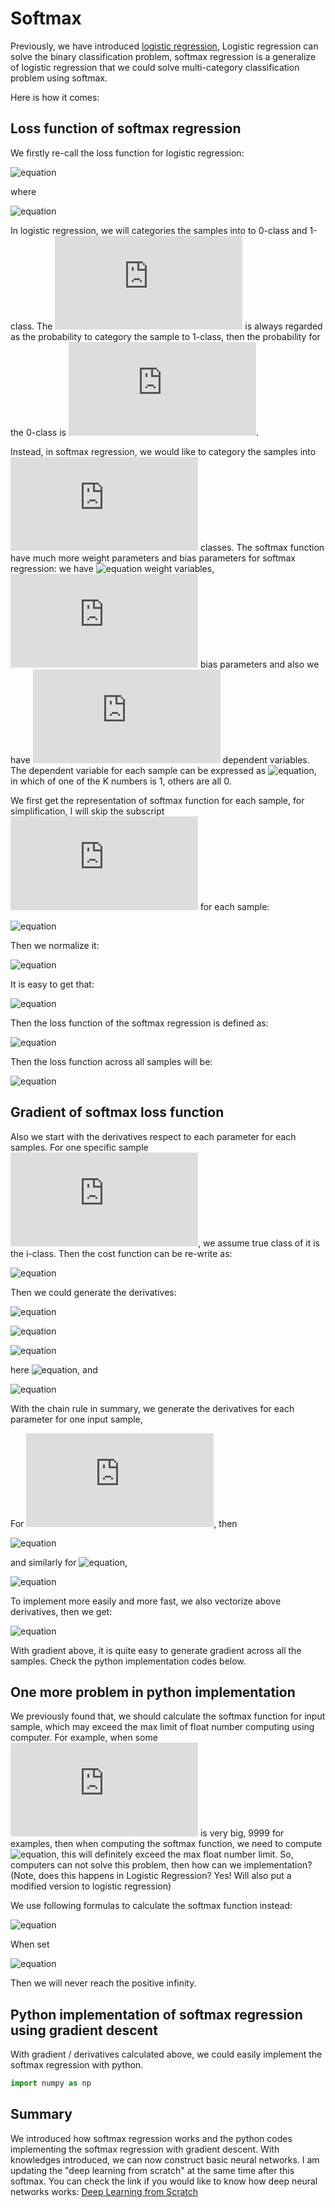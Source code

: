 # Softmax

Previously, we have introduced [logistic regression](https://github.com/chenxingwei/machine_learning_from_scratch/blob/master/algorithm/3.logisticRegression.md),
Logistic regression can solve the binary classification problem, softmax regression is a generalize of logistic regression that we could solve multi-category
classification problem using softmax.

Here is how it comes:

## Loss function of softmax regression

We firstly re-call the loss function for logistic regression:

![equation](http://latex.codecogs.com/gif.latex?J(\theta)=-\sum_{i=1}^{n}(y_ilog(a_i)+(1-y_i)log(1-a_i)))

where

![equation](http://latex.codecogs.com/gif.latex?a_i=\frac{1}{1+e^{-x_i\theta}})

In logistic regression, we will categories the samples into to 0-class and 1-class. The ![equation](http://latex.codecogs.com/gif.latex?a_i) is always regarded as the probability to category the sample to 1-class, then the probability for the 0-class is ![equation](http://latex.codecogs.com/gif.latex?1-a_i). 

Instead, in softmax regression, we would like to category the samples into ![equation](http://latex.codecogs.com/gif.latex?K) classes. The softmax function have much more weight parameters and bias parameters for softmax regression: we have ![equation](http://latex.codecogs.com/gif.latex?m\times{K}) weight variables, ![equation](http://latex.codecogs.com/gif.latex?K) bias parameters and also we have ![equation](http://latex.codecogs.com/gif.latex?K) dependent variables. The dependent variable for each sample can be expressed as ![equation](http://latex.codecogs.com/gif.latex?y=[y_1,y_2,...,y_K]), in which of one of the K numbers is 1, others are all 0.

We first get the representation of softmax function for each sample, for simplification, I will skip the subscript ![equation](http://latex.codecogs.com/gif.latex?i) for each sample:

![equation](http://latex.codecogs.com/gif.latex?a_{k}=\sum_{j=1}^{m}x_{j}w_{jk}+b_k=\sum_{j=1}^{m+1}x_{j}\theta_{jk},k=1,2,...,K)

Then we normalize it:

![equation](http://latex.codecogs.com/gif.latex?s_{j}=\frac{e^{a_{j}}}{\sum_{k=1}^{K}e^{a_{k}}})

It is easy to get that:

![equation](http://latex.codecogs.com/gif.latex?\sum_{k=1}^{K}s_{k}=1)

Then the loss function of the softmax regression is defined as:

![equation](http://latex.codecogs.com/gif.latex?J(\theta;x)=-\sum_{k=1}^{K}y_{k}log(s_{k}))

Then the loss function across all samples will be:

![equation](http://latex.codecogs.com/gif.latex?J(\theta)=-\sum\sum_{k=1}^{K}y_{k}log(s_{k}))


## Gradient of softmax loss function

Also we start with the derivatives respect to each parameter for each samples. For one specific sample ![equation](http://latex.codecogs.com/gif.latex?x), we assume true class of it is the i-class. Then the cost function can be re-write as:

![equation](http://latex.codecogs.com/gif.latex?J(\theta;x)=-\sum_{k=1}^{K}y_{k}log(s_{k})=-y_{i}log(s_{i}))

Then we could generate the derivatives:

![equation](http://latex.codecogs.com/gif.latex?\frac{\partial{J(\theta;x)}}{\partial{s_i}}=-\frac{y_i}{s_i})

![equation](http://latex.codecogs.com/gif.latex?\frac{\partial{s_i}}{\partial{a_i}}=s_i(1-s_i))

![equation](http://latex.codecogs.com/gif.latex?\frac{\partial{s_i}}{\partial{a_j}}=-s_is_j)

here ![equation](http://latex.codecogs.com/gif.latex?i\ne{j}), and

![equation](http://latex.codecogs.com/gif.latex?\frac{\partial{a_j}}{\partial{\theta_{kj}}}=x_k)

With the chain rule in summary, we generate the derivatives for each parameter for one input sample,

For ![equation](http://latex.codecogs.com/gif.latex?i=j), then

![equation](http://latex.codecogs.com/gif.latex?\frac{\partial{J(\theta,x)}}{\partial{\theta_{kj}}}=\frac{\partial{J(\theta;x)}}{\partial{s_i}}\frac{\partial{s_i}}{\partial{a_j}}\frac{\partial{a_j}}{\partial{\theta_{kj}}}=y_i(s_i-1)x_k=(s_i-1)x_k)

and similarly for ![equation](http://latex.codecogs.com/gif.latex?i\ne{j}),

![equation](http://latex.codecogs.com/gif.latex?\frac{\partial{J(\theta,x)}}{\partial{\theta_{kj}}}=\frac{\partial{J(\theta;x)}}{\partial{s_i}}\frac{\partial{s_i}}{\partial{a_j}}\frac{\partial{a_j}}{\partial{\theta_{kj}}}=y_is_jx_k=s_jx_k)

To implement more easily and more fast, we also vectorize above derivatives, then we get:

![equation](http://latex.codecogs.com/gif.latex?\frac{\nabla{J(\theta,x)}}{\nabla{\theta}}=(s-y)x^T)

With gradient above, it is quite easy to generate gradient across all the samples. Check the python implementation codes below.

## One more problem in python implementation

We previously found that, we should calculate the softmax function for input sample, which may exceed the max limit of float number computing using computer. For example, when some ![equation](http://latex.codecogs.com/gif.latex?a_i) is very big, 9999 for examples, then when computing the softmax function, we need to compute ![equation](http://latex.codecogs.com/gif.latex?e^{a_i}=e^9999), this will definitely exceed the max float number limit. So, computers can not solve this problem, then how can we implementation? (Note, does this happens in Logistic Regression? Yes! Will also put a modified version to logistic regression)

We use following formulas to calculate the softmax function instead:

![equation](http://latex.codecogs.com/gif.latex?s_i=\frac{e^{a_i}}{\sum_{k=1}^{K}e^{a_k}}=\frac{e^{a_i-M}}{\sum_{k=1}^{K}e^{a_k-M}})

When set 

![equation](http://latex.codecogs.com/gif.latex?M=max([a_1,a_2,...,a_K]))

Then we will never reach the positive infinity. 

## Python implementation of softmax regression using gradient descent

With gradient / derivatives calculated above, we could easily implement the softmax regression with python.

```python
import numpy as np
```


## Summary

We introduced how softmax regression works and the python codes implementing the softmax regression with gradient descent. With knowledges introduced, we can now construct basic neural networks. I am updating the "deep learning from scratch" at the same time after this softmax. You can check the link if you would like to know how deep neural networks works: [Deep Learning from Scratch](https://github.com/chenxingwei/deep_learning_from_scratch)

